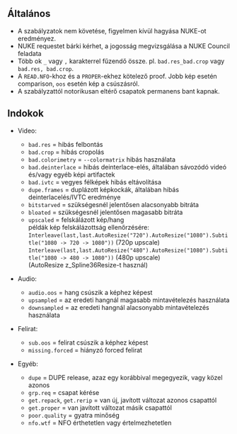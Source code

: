 ## Általános
 - A szabályzatok nem követése, figyelmen kívül hagyása NUKE-ot eredményez.
 - NUKE requestet bárki kérhet, a jogosság megvizsgálása a NUKE Council feladata
 - Több ok `_` vagy `,` karakterrel fűzendő össze. pl. `bad.res_bad.crop` vagy `bad.res, bad.crop`.
 - A `READ.NFO`-khoz és a `PROPER`-ekhez kötelező proof. Jobb kép esetén comparison, `oos` esetén kép a csúszásról.
 - A szabályzattól notorikusan eltérő csapatok permanens bant kapnak.

## Indokok
 - Video:
    - `bad.res` = hibás felbontás
    - `bad.crop` = hibás cropolás
    - `bad.colorimetry` = `--colormatrix` hibás használata
    - `bad.deinterlace` = hibás deinterlace-elés, általában sávozódó videó és/vagy egyéb képi artifactek
    - `bad.ivtc` = vegyes félképek hibás eltávolítása
    - `dupe.frames` = duplázott képkockák, általában hibás deinterlacelés/IVTC eredménye
    - `bitstarved` = szükségesnél jelentősen alacsonyabb bitráta
    - `bloated` = szükségesnél jelentősen magasabb bitráta
    - `upscaled` = felskálázott kép/hang<br />
       példák kép felskálázottság ellenőrzésére:
      `Interleave(last,last.AutoResize("720").AutoResize("1080").Subtitle("1080 -> 720 -> 1080"))` (720p upscale)<br />
      `Interleave(last,last.AutoResize("480").AutoResize("1080").Subtitle("1080 -> 480 -> 1080"))` (480p upscale)<br />
      (AutoResize z_Spline36Resize-t használ)
    
 - Audio:
    - `audio.oos` = hang csúszik a képhez képest
    - `upsampled` = az eredeti hangnál magasabb mintavételezés használata
    - `downsampled` = az eredeti hangnál alacsonyabb mintavételezés használata
    
 - Felirat:
    - `sub.oos` = felirat csúszik a képhez képest
    - `missing.forced` = hiányzó forced felirat

 - Egyéb:
    - `dupe` = DUPE release, azaz egy korábbival megegyezik, vagy közel azonos
    - `grp.req` = csapat kérése
    - `get.repack`, `get.rerip` = van új, javított változat azonos csapattól
    - `get.proper` = van javított változat másik csapattól
    - `poor.quality` = gyatra minőség
    - `nfo.wtf` = NFO érthetetlen vagy értelmezhetetlen
